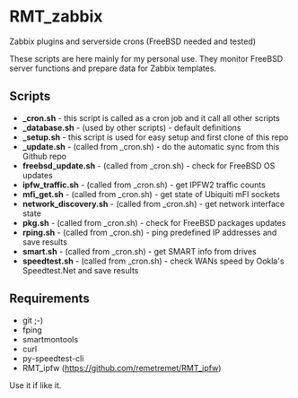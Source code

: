 # RMT_zabbix
Zabbix plugins and serverside crons (FreeBSD needed and tested)

These scripts are here mainly for my personal use. They monitor FreeBSD server functions and prepare data for Zabbix templates.

Scripts
----
- **_cron.sh** - this script is called as a cron job and it call all other scripts
- **_database.sh** - (used by other scripts) - default definitions
- **_setup.sh** - this script is used for easy setup and first clone of this repo
- **_update.sh** - (called from _cron.sh) - do the automatic sync from this Github repo
- **freebsd_update.sh** - (called from _cron.sh) - check for FreeBSD OS updates
- **ipfw_traffic.sh** - (called from _cron.sh) - get IPFW2 traffic counts
- **mfi_get.sh** - (called from _cron.sh) - get state of Ubiquiti mFI sockets
- **network_discovery.sh** - (called from _cron.sh) - get network interface state
- **pkg.sh** - (called from _cron.sh) - check for FreeBSD packages updates
- **rping.sh** - (called from _cron.sh) - ping predefined IP addresses and save results
- **smart.sh** - (called from _cron.sh) - get SMART info from drives
- **speedtest.sh** - (called from _cron.sh) - check WANs speed by Ookla's Speedtest.Net and save results

Requirements
----
 - git ;-)
 - fping
 - smartmontools
 - curl
 - py-speedtest-cli
 - RMT_ipfw (https://github.com/remetremet/RMT_ipfw)


Use it if like it.

